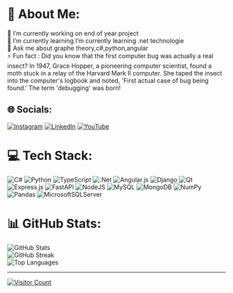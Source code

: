 # 💫 About Me:
🔭 I’m currently working on end of year project<br>🌱 I’m currently learning I’m currently learning .net technologie<br>💬 Ask me about graphe theory,c#,python,angular<br>⚡ Fun fact : Did you know that the first computer bug was actually a real insect? In 1947, Grace Hopper, a pioneering computer scientist, found a moth stuck in a relay of the Harvard Mark II computer. She taped the insect into the computer's logbook and noted, 'First actual case of bug being found.' The term 'debugging' was born!


## 🌐 Socials:
[![Instagram](https://img.shields.io/badge/Instagram-%23E4405F.svg?logo=Instagram&logoColor=white)](https://instagram.com/https://www.instagram.com/ouail_laamiri/) [![LinkedIn](https://img.shields.io/badge/LinkedIn-%230077B5.svg?logo=linkedin&logoColor=white)](https://linkedin.com/in/https://www.linkedin.com/in/ouaillaamiri/) [![YouTube](https://img.shields.io/badge/YouTube-%23FF0000.svg?logo=YouTube&logoColor=white)](https://youtube.com/@https://www.youtube.com/@ouaillaamiri5712) 

# 💻 Tech Stack:
![C#](https://img.shields.io/badge/c%23-%23239120.svg?style=for-the-badge&logo=c-sharp&logoColor=white) ![Python](https://img.shields.io/badge/python-3670A0?style=for-the-badge&logo=python&logoColor=ffdd54) ![TypeScript](https://img.shields.io/badge/typescript-%23007ACC.svg?style=for-the-badge&logo=typescript&logoColor=white) ![.Net](https://img.shields.io/badge/.NET-5C2D91?style=for-the-badge&logo=.net&logoColor=white) ![Angular.js](https://img.shields.io/badge/angular.js-%23E23237.svg?style=for-the-badge&logo=angularjs&logoColor=white) ![Django](https://img.shields.io/badge/django-%23092E20.svg?style=for-the-badge&logo=django&logoColor=white) ![Qt](https://img.shields.io/badge/Qt-%23217346.svg?style=for-the-badge&logo=Qt&logoColor=white) ![Express.js](https://img.shields.io/badge/express.js-%23404d59.svg?style=for-the-badge&logo=express&logoColor=%2361DAFB) ![FastAPI](https://img.shields.io/badge/FastAPI-005571?style=for-the-badge&logo=fastapi) ![NodeJS](https://img.shields.io/badge/node.js-6DA55F?style=for-the-badge&logo=node.js&logoColor=white) ![MySQL](https://img.shields.io/badge/mysql-%2300f.svg?style=for-the-badge&logo=mysql&logoColor=white) ![MongoDB](https://img.shields.io/badge/MongoDB-%234ea94b.svg?style=for-the-badge&logo=mongodb&logoColor=white) ![NumPy](https://img.shields.io/badge/numpy-%23013243.svg?style=for-the-badge&logo=numpy&logoColor=white) ![Pandas](https://img.shields.io/badge/pandas-%23150458.svg?style=for-the-badge&logo=pandas&logoColor=white) ![MicrosoftSQLServer](https://img.shields.io/badge/Microsoft%20SQL%20Sever-CC2927?style=for-the-badge&logo=microsoft%20sql%20server&logoColor=white)
# 📊 GitHub Stats:
![GitHub Stats](https://github-readme-stats.vercel.app/api?username=LaamiriOuail&theme=dark&hide_border=false&include_all_commits=true&count_private=true)<br/>
![GitHub Streak](https://github-readme-streak-stats.herokuapp.com/?user=LaamiriOuail&theme=dark&hide_border=false)<br/>
![Top Languages](https://github-readme-stats.vercel.app/api/top-langs/?username=LaamiriOuail&theme=dark&hide_border=false&include_all_commits=true&count_private=true&layout=compact)

---
[![Visitor Count](https://visitcount.itsvg.in/api?id=LaamiriOuail&icon=0&color=0)](https://visitcount.itsvg.in)

<!-- Proudly created with GPRM (https://gprm.itsvg.in) -->
